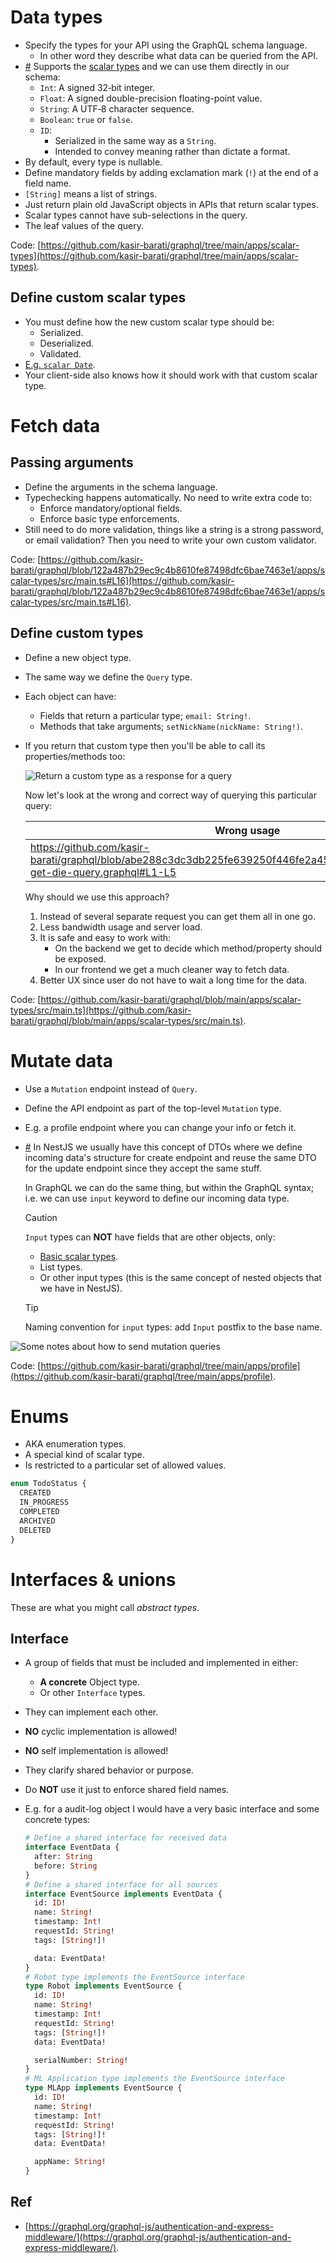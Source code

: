 # Data types

- Specify the types for your API using the GraphQL schema language.
  - In other word they describe what data can be queried from the API.
- <a href="basicScalarTypes">#</a> Supports the [scalar types](./glossary.md#scalarValueDefinition) and we can use them directly in our schema:
  - `Int`: A signed 32‐bit integer.
  - `Float`: A signed double-precision floating-point value.
  - `String`: A UTF‐8 character sequence.
  - `Boolean`: `true` or `false`.
  - `ID`:
    - Serialized in the same way as a `String`.
    - Intended to convey meaning rather than dictate a format.
- By default, every type is nullable.
- Define mandatory fields by adding exclamation mark (`!`) at the end of a field name.
- `[String]` means a list of strings.
- Just return plain old JavaScript objects in APIs that return scalar types.
- Scalar types cannot have sub-selections in the query.
- The leaf values of the query.

Code: [https://github.com/kasir-barati/graphql/tree/main/apps/scalar-types](https://github.com/kasir-barati/graphql/tree/main/apps/scalar-types).

## Define custom scalar types

- You must define how the new custom scalar type should be:
  - Serialized.
  - Deserialized.
  - Validated.
- [E.g. `scalar Date`](../apps/profile/src/utils/date-scalar-type.util.ts).
- Your client-side also knows how it should work with that custom scalar type.

# Fetch data

## Passing arguments

- Define the arguments in the schema language.
- Typechecking happens automatically. No need to write extra code to:
  - Enforce mandatory/optional fields.
  - Enforce basic type enforcements.
- Still need to do more validation, things like a string is a strong password, or email validation? Then you need to write your own custom validator.

Code: [https://github.com/kasir-barati/graphql/blob/122a487b29ec9c4b8610fe87498dfc6bae7463e1/apps/scalar-types/src/main.ts#L16](https://github.com/kasir-barati/graphql/blob/122a487b29ec9c4b8610fe87498dfc6bae7463e1/apps/scalar-types/src/main.ts#L16).

## Define custom types

- Define a new object type.
- The same way we define the `Query` type.
- Each object can have:
  - Fields that return a particular type; `email: String!`.
  - Methods that take arguments; `setNickName(nickName: String!)`.
- If you return that custom type then you'll be able to call its properties/methods too:

  ![Return a custom type as a response for a query](./assets/return-an-instance.png)

  Now let's look at the wrong and correct way of querying this particular query:

  | Wrong usage                                                                                                                         | Correct usage                                                                                                                 |
  | ----------------------------------------------------------------------------------------------------------------------------------- | ----------------------------------------------------------------------------------------------------------------------------- |
  | https://github.com/kasir-barati/graphql/blob/abe288c3dc3db225fe639250f446fe2a45cfc273/docs/assets/wrong-get-die-query.graphql#L1-L5 | https://github.com/kasir-barati/graphql/blob/abe288c3dc3db225fe639250f446fe2a45cfc273/docs/assets/get-die-query.graphql#L1-L9 |

  Why should we use this approach?

  1. Instead of several separate request you can get them all in one go.
  2. Less bandwidth usage and server load.
  3. It is safe and easy to work with:
     - On the backend we get to decide which method/property should be exposed.
     - In our frontend we get a much cleaner way to fetch data.
  4. Better UX since user do not have to wait a long time for the data.

Code: [https://github.com/kasir-barati/graphql/blob/main/apps/scalar-types/src/main.ts](https://github.com/kasir-barati/graphql/blob/main/apps/scalar-types/src/main.ts).

# Mutate data

- Use a `Mutation` endpoint instead of `Query`.
- Define the API endpoint as part of the top-level `Mutation` type.
- E.g. a profile endpoint where you can change your info or fetch it.
- <a href="#inputObjectType" id="inputObjectType">#</a> In NestJS we usually have this concept of DTOs where we define incoming data's structure for create endpoint and reuse the same DTO for the update endpoint since they accept the same stuff.

  In GraphQL we can do the same thing, but within the GraphQL syntax; i.e. we can use `input` keyword to define our incoming data type.

  > [!CAUTION]
  >
  > `Input` types can **NOT** have fields that are other objects, only:
  >
  > - [Basic scalar types](#basicScalarTypes).
  > - List types.
  > - Or other input types (this is the same concept of nested objects that we have in NestJS).

  > [!TIP]
  >
  > Naming convention for `input` types: add `Input` postfix to the base name.

![Some notes about how to send mutation queries](./assets/mutation-example-notes.png)

Code: [https://github.com/kasir-barati/graphql/tree/main/apps/profile](https://github.com/kasir-barati/graphql/tree/main/apps/profile).

# Enums

- AKA enumeration types.
- A special kind of scalar type.
- Is restricted to a particular set of allowed values.

```graphql
enum TodoStatus {
  CREATED
  IN_PROGRESS
  COMPLETED
  ARCHIVED
  DELETED
}
```

# Interfaces & unions

These are what you might call _abstract types_.

## Interface

- A group of fields that must be included and implemented in either:
  - **A concrete** Object type.
  - Or other `Interface` types.
- They can implement each other.
- **NO** cyclic implementation is allowed!
- **NO** self implementation is allowed!
- They clarify shared behavior or purpose.
- Do **NOT** use it just to enforce shared field names.
- E.g. for a audit-log object I would have a very basic interface and some concrete types:

  ```graphql
  # Define a shared interface for received data
  interface EventData {
    after: String
    before: String
  }
  # Define a shared interface for all sources
  interface EventSource implements EventData {
    id: ID!
    name: String!
    timestamp: Int!
    requestId: String!
    tags: [String!]!

    data: EventData!
  }
  # Robot type implements the EventSource interface
  type Robot implements EventSource {
    id: ID!
    name: String!
    timestamp: Int!
    requestId: String!
    tags: [String!]!
    data: EventData!

    serialNumber: String!
  }
  # ML Application type implements the EventSource interface
  type MLApp implements EventSource {
    id: ID!
    name: String!
    timestamp: Int!
    requestId: String!
    tags: [String!]!
    data: EventData!

    appName: String!
  }
  ```

## Ref

- [https://graphql.org/graphql-js/authentication-and-express-middleware/](https://graphql.org/graphql-js/authentication-and-express-middleware/).
